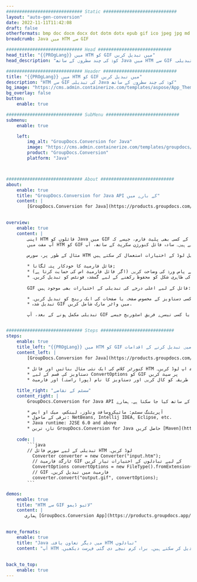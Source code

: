 ```yaml
---
############################# Static ############################
layout: "auto-gen-conversion"
date: 2022-11-11T11:42:08
draft: false
otherformats: bmp doc docm docx dot dotm dotx epub gif ico jpeg jpg md odt ott pdf png psd rtf tex tif tiff txt xps
breadcrumb: Java میں HTM سے GIF

############################# Head ############################
head_title: "{{PROgLang}} میں HTM کو GIF میں تبدیل کریں"
head_description: "کوڈ کی چند سطروں کے ساتھ Java میں HTM سے GIF کی تبدیلی۔ Java کے لیے GroupDocs دستاویز کنورژن API کا استعمال کرتے ہوئے 160 سے زیادہ فائل فارمیٹس میں تبدیل کریں"

############################# Header ############################
title: "{{PROgLang}} میں HTM کو GIF میں تبدیل کریں"
description: "HTM سے GIF کی تبدیلی Java کوڈ کی چند سطروں کے ساتھ"
bg_image: "https://cms.admin.containerize.com/templates/aspose/App_Themes/V3/images/bg/header1.png"
bg_overlay: false
button:
    enable: true

############################# SubMenu ############################
submenu:
    enable: true

    left:
        img_alt: "GroupDocs.Conversion for Java"
        image: "https://cms.admin.containerize.com/templates/groupdocs/images/product-logos/90x90-noborder/groupdocs-conversion-java.png"
        product: "GroupDocs.Conversion"
        platform: "Java"



############################# About ############################
about:
    enable: true
    title: "GroupDocs.Conversion for Java API کے بارے میں"
    content: |
        [GroupDocs.Conversion for Java](https://products.groupdocs.com/conversion/java/) ایک اعلی درجے کی فائل فارمیٹ کنورژن API ہے جو مقبول تصویر اور دستاویز فارمیٹس جیسے کہ Microsoft Office، OpenDocument، PDF، HTML، ای میل، CAD کے درمیان تبدیل کرنے کے لیے ہے۔ اور بہت کچھ صرف کوڈ کی چند لائنوں کے ساتھ۔ مقامی API خود بخود اصل دستاویزات کے فارمیٹس کا پتہ لگاتا ہے اور تبدیل شدہ دستاویزات کو اپنی مرضی کے مطابق کرنے کے لیے بہت سے اختیارات پیش کرتا ہے۔ کسی دستاویز سے معلومات نکالنے کے فنکشن کے ساتھ، یہ تبادلوں کے نتائج کی مقامی ڈسک میں بطور ڈیفالٹ کیشنگ کی حمایت کرتا ہے۔ تاہم، کسی بھی قسم کی کیش اسٹوریج کو مناسب انٹرفیس - Amazon S3، Dropbox، Google Drive، Windows Azure، Reddis، یا کوئی اور لاگو کر کے سپورٹ کیا جا سکتا ہے۔
    

overview:
    enable: true
    content: |
        اپنی HTM فائلوں کو Java میں GIF میں تبدیل کریں۔ یہ آپ کی پسند کے کسی بھی پلیٹ فارم، جیسے کہ Windows، Linux، macOS پر Java کوڈ کی صرف دو لائنیں لیتا ہے۔
        آپ مفت میں HTM کو GIF میں تبدیل کرنے کی کوشش کر سکتے ہیں اور تبدیلی کے نتائج کے معیار کا جائزہ لے سکتے ہیں۔ سادہ فائل کنورژن سکرپٹ کے ساتھ، آپ HTM سورس فائل کو لوڈ کرنے اور GIF آؤٹ پٹ کو اسٹور کرنے کے لیے مزید نفیس اختیارات آزما سکتے ہیں۔ 
        
        مثال کے طور پر، سورس HTM فائل کے لیے آپ درج ذیل لوڈ کے اختیارات استعمال کر سکتے ہیں:

        * فائل فارمیٹ کا خودکار پتہ لگانا;
        * محفوظ فائلوں کے لیے پاس ورڈ کی وضاحت کریں (اگر فائل فارمیٹ اس کی حمایت کرتا ہے);
        * دستاویز کی ظاہری شکل کو محفوظ رکھنے کے لیے گمشدہ فونٹس کو تبدیل کریں۔.
        
        GIF فائل کے لیے اعلی درجے کی تبدیلی کے اختیارات بھی موجود ہیں:

        * کسی دستاویز کے مخصوص صفحہ یا صفحات کی ایک رینج کو تبدیل کریں۔;
        * تبدیل شدہ GIF میں واٹر مارک شامل کریں.

        تبدیلی مکمل ہونے کے بعد، آپ GIF فائل کو اپنے مقامی فائل پاتھ میں یا کسی تیسرے فریق اسٹوریج جیسے FTP، Amazon S3، Google Drive، Dropbox وغیرہ میں محفوظ کر سکتے ہیں۔ براہ کرم نوٹ کریں - HTM کو تبدیل کرنے کے لیے GIF تک، آپ کو کوئی اضافی سافٹ ویئر انسٹال کرنے کی ضرورت نہیں ہے، جیسے MS Office، Open Office، Adobe Acrobat Reader وغیرہ۔


############################# Steps ############################
steps:
    enable: true
    title_left: "{{PROgLang}} میں HTM کو GIF میں تبدیل کرنے کے اقدامات"
    content_left: |
        [GroupDocs.Conversion for Java](https://products.groupdocs.com/conversion/java/) ڈویلپرز کو کوڈ کی چند سطروں کے ساتھ آسانی سے HTM فائل کو GIF میں تبدیل کرنے کی اجازت دیتا ہے۔
        
        * کنورٹر کلاس کی ایک نئی مثال بنائیں اور فائل HTM کو پورے راستے کے ساتھ اپ لوڈ کریں۔
        * دستاویز کی قسم کے لیے ConvertOptions کو GIF پر سیٹ کریں
        * کنورٹ() طریقہ کو کال کریں اور دستاویز کا نام (پورا راستہ) اور فارمیٹ (GIF) کو بطور پیرامیٹر پاس کریں۔

    title_right: "سسٹم کے تقاضے"
    content_right: |
        GroupDocs.Conversion for Java API کے ساتھ بنیادی تبدیلی کوڈ کی چند سطروں کے ساتھ کیا جا سکتا ہے۔ ہمارے APIs تمام بڑے پلیٹ فارمز اور آپریٹنگ سسٹمز پر تعاون یافتہ ہیں۔ ذیل کے کوڈ پر عمل کرنے سے پہلے، یقینی بنائیں کہ آپ کے سسٹم پر درج ذیل شرائط انسٹال ہیں۔

        * آپریٹنگ سسٹم: مائیکروسافٹ ونڈوز، لینکس، میک او ایس
        * ترقی کے ماحول: NetBeans, Intellij IDEA, Eclipse, etc.
        * Java runtime: J2SE 6.0 and above
        * تازہ ترین GroupDocs.Conversion for Java حاصل کریں [Maven](https://repository.groupdocs.com/webapp/#/artifacts/browse/tree/General/repo/com/groupdocs/groupdocs-conversion) سے
         
    code: |
        ```java    
        // تبدیلی کے لیے سورس فائل HTM لوڈ کریں۔
          Converter converter = new Converter("input.htm");
          // ٹارگٹ فارمیٹ GIF کے لیے تبادلوں کے اختیارات تیار کریں
          ConvertOptions convertOptions = new FileType().fromExtension("gif").getConvertOptions();
          // GIF فارمیٹ میں تبدیل کریں۔
          converter.convert("output.gif", convertOptions);
        ```

demos:
    enable: true
    title: "HTM سے GIF لائیو ڈیمو"
    content: |
       ہماری [GroupDocs.Conversion App](https://products.groupdocs.app/conversion/family) ویب سائٹ پر جائیں اور ابھی HTM سے GIF کی تبدیلی آزمائیں۔ مفت ڈیمو کے درج ذیل فوائد ہیں۔
          

more_formats:
    enable: true
    title: "Java میں دیگر تعاون یافتہ HTM تبادلوں"
    content: "آپ HTM کو کئی دیگر فائل فارمیٹس میں بھی تبدیل کر سکتے ہیں۔ براہ کرم نیچے دی گئی فہرست دیکھیں۔"
       
       
back_to_top:
    enable: true
---
```

